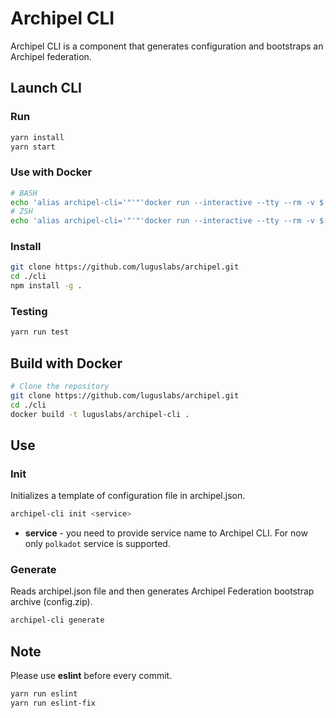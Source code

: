 # Archipel CLI
Archipel CLI is a component that generates configuration and bootstraps an Archipel federation.

## Launch CLI

### Run
```bash
yarn install
yarn start
```

### Use with Docker
```bash
# BASH
echo 'alias archipel-cli='"'"'docker run --interactive --tty --rm -v $(pwd):/archipel-cli -w /archipel-cli luguslabs/archipel-cli:latest'"'"'' >> ~/.bash_aliases && source ~/.bashrc
# ZSH
echo 'alias archipel-cli='"'"'docker run --interactive --tty --rm -v $(pwd):/archipel-cli -w /archipel-cli luguslabs/archipel-cli:latest'"'"'' >> ~/.zshrc && source ~/.zshrc
```

### Install
```bash
git clone https://github.com/luguslabs/archipel.git
cd ./cli
npm install -g .
```

### Testing
```bash
yarn run test
```

## Build with Docker
```bash
# Clone the repository
git clone https://github.com/luguslabs/archipel.git
cd ./cli
docker build -t luguslabs/archipel-cli .
```

## Use

### Init
Initializes a template of configuration file in archipel.json.
```bash
archipel-cli init <service>
```
* **service** - you need to provide service name to Archipel CLI. For now only `polkadot` service is supported.

### Generate
Reads archipel.json file and then generates Archipel Federation bootstrap archive (config.zip).
```bash
archipel-cli generate
```

## Note 

Please use **eslint** before every commit.

```bash
yarn run eslint
yarn run eslint-fix
```

